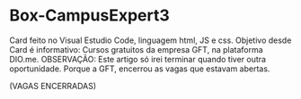 # Box-CampusExpert3
Card feito no Visual Estudio Code, linguagem html, JS e css.
Objetivo desde Card é informativo: Cursos gratuitos da empresa GFT, na plataforma DIO.me.
OBSERVAÇÃO: Este artigo só irei terminar quando tiver outra oportunidade. Porque a GFT, encerrou as vagas que estavam abertas.

(VAGAS ENCERRADAS)
